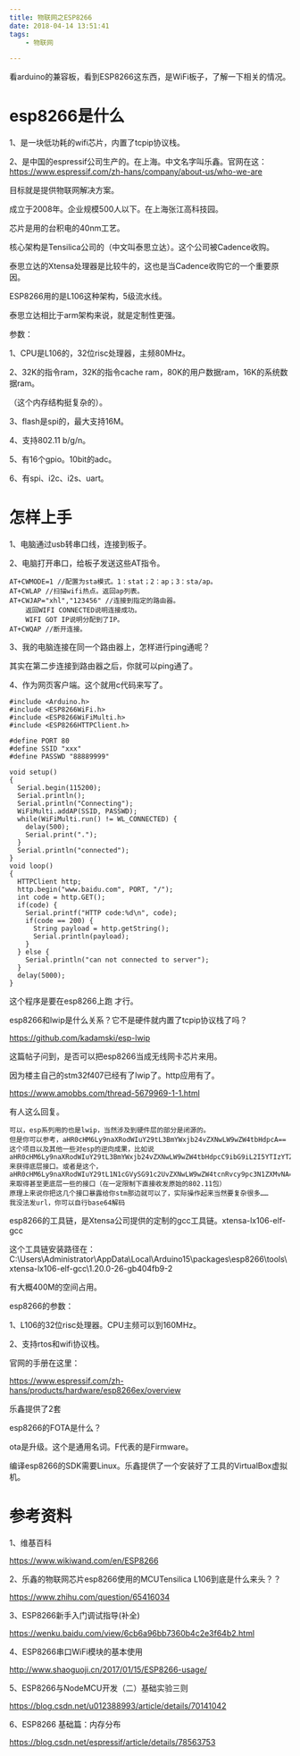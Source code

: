 ```yaml
---
title: 物联网之ESP8266
date: 2018-04-14 13:51:41
tags:
	- 物联网

---
```




看arduino的兼容板，看到ESP8266这东西，是WiFi板子，了解一下相关的情况。

# esp8266是什么

1、是一块低功耗的wifi芯片，内置了tcpip协议栈。

2、是中国的espressif公司生产的。在上海。中文名字叫乐鑫。官网在这：https://www.espressif.com/zh-hans/company/about-us/who-we-are

目标就是提供物联网解决方案。

成立于2008年。企业规模500人以下。在上海张江高科技园。

芯片是用的台积电的40nm工艺。

核心架构是Tensilica公司的（中文叫泰思立达）。这个公司被Cadence收购。

泰思立达的Xtensa处理器是比较牛的，这也是当Cadence收购它的一个重要原因。

ESP8266用的是L106这种架构，5级流水线。

泰思立达相比于arm架构来说，就是定制性更强。



参数：

1、CPU是L106的，32位risc处理器，主频80MHz。

2、32K的指令ram，32K的指令cache ram，80K的用户数据ram，16K的系统数据ram。

（这个内存结构挺复杂的）。

3、flash是spi的，最大支持16M。

4、支持802.11 b/g/n。

5、有16个gpio。10bit的adc。

6、有spi、i2c、i2s、uart。



# 怎样上手

1、电脑通过usb转串口线，连接到板子。

2、电脑打开串口，给板子发送这些AT指令。

```
AT+CWMODE=1 //配置为sta模式。1：stat；2：ap；3：sta/ap。
AT+CWLAP //扫描wifi热点。返回ap列表。
AT+CWJAP="xhl","123456" //连接到指定的路由器。
	返回WIFI CONNECTED说明连接成功。
	WIFI GOT IP说明分配到了IP。
AT+CWQAP //断开连接。
```

3、我的电脑连接在同一个路由器上，怎样进行ping通呢？

其实在第二步连接到路由器之后，你就可以ping通了。

4、作为网页客户端。这个就用c代码来写了。

```
#include <Arduino.h>
#include <ESP8266WiFi.h>
#include <ESP8266WiFiMulti.h>
#include <ESP8266HTTPClient.h>

#define PORT 80
#define SSID "xxx"
#define PASSWD "88889999"

void setup() 
{
  Serial.begin(115200);
  Serial.println();
  Serial.println("Connecting");
  WiFiMulti.addAP(SSID, PASSWD);
  while(WiFiMulti.run() != WL_CONNECTED) {
    delay(500);
    Serial.print(".");
  }
  Serial.println("connected");
}
void loop() 
{
  HTTPClient http;
  http.begin("www.baidu.com", PORT, "/");
  int code = http.GET();
  if(code) {
    Serial.printf("HTTP code:%d\n", code);
    if(code == 200) {
      String payload = http.getString();
      Serial.println(payload);
    }
  } else {
    Serial.println("can not connected to server");
  }
  delay(5000);
}
```

这个程序是要在esp8266上跑 才行。



esp8266和lwip是什么关系？它不是硬件就内置了tcpip协议栈了吗？

https://github.com/kadamski/esp-lwip

这篇帖子问到，是否可以把esp8266当成无线网卡芯片来用。

因为楼主自己的stm32f407已经有了lwip了。http应用有了。

https://www.amobbs.com/thread-5679969-1-1.html

有人这么回复。

```
可以，esp系列用的也是lwip，当然涉及到硬件层的部分是闭源的。
但是你可以参考，aHR0cHM6Ly9naXRodWIuY29tL3BmYWxjb24vZXNwLW9wZW4tbHdpcA== 这个项目以及其他一些对esp的逆向成果，比如说
aHR0cHM6Ly9naXRodWIuY29tL3BmYWxjb24vZXNwLW9wZW4tbHdpcC9ibG9iL2I5YTIzYTZlOWVmODhkOTk1YWU3NDAxNGU3MWE2YTQyMjdmNjFkNjIvaW5jbHVkZS9uZXRpZi93bGFuX2x3aXBfaWYuaA==
来获得底层接口。或者是这个，
aHR0cHM6Ly9naXRodWIuY29tL1N1cGVySG91c2UvZXNwLW9wZW4tcnRvcy9pc3N1ZXMvNA==
来取得甚至更底层一些的接口（在一定限制下直接收发原始的802.11包）
原理上来说你把这几个接口暴露给你stm那边就可以了，实际操作起来当然要复杂很多……
我没法发url，你可以自行base64解码
```



esp8266的工具链，是Xtensa公司提供的定制的gcc工具链。xtensa-lx106-elf-gcc

这个工具链安装路径在：C:\Users\Administrator\AppData\Local\Arduino15\packages\esp8266\tools\xtensa-lx106-elf-gcc\1.20.0-26-gb404fb9-2

有大概400M的空间占用。



esp8266的参数：

1、L106的32位risc处理器。CPU主频可以到160MHz。

2、支持rtos和wifi协议栈。

官网的手册在这里：

https://www.espressif.com/zh-hans/products/hardware/esp8266ex/overview



乐鑫提供了2套

esp8266的FOTA是什么？

ota是升级。这个是通用名词。F代表的是Firmware。

编译esp8266的SDK需要Linux。乐鑫提供了一个安装好了工具的VirtualBox虚拟机。

# 参考资料

1、维基百科

https://www.wikiwand.com/en/ESP8266

2、乐鑫的物联网芯片esp8266使用的MCUTensilica L106到底是什么来头？？

https://www.zhihu.com/question/65416034

3、ESP8266新手入门调试指导(补全)

https://wenku.baidu.com/view/6cb6a96bb7360b4c2e3f64b2.html

4、ESP8266串口WiFi模块的基本使用

http://www.shaoguoji.cn/2017/01/15/ESP8266-usage/

5、ESP8266与NodeMCU开发（二）基础实验三则

https://blog.csdn.net/u012388993/article/details/70141042

6、ESP8266 基础篇：内存分布

https://blog.csdn.net/espressif/article/details/78563753



